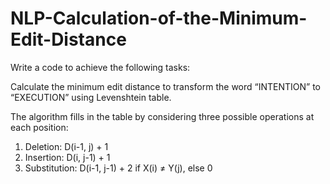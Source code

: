 # NLP-Calculation-of-the-Minimum-Edit-Distance

Write a code to achieve the following tasks:

Calculate the minimum edit distance to transform the word “INTENTION” to “EXECUTION” using Levenshtein table.

The algorithm fills in the table by considering three possible operations at each position:
1.	Deletion: D(i-1, j) + 1
2.	Insertion: D(i, j-1) + 1
3.	Substitution: D(i-1, j-1) + 2 if X(i) ≠ Y(j), else 0
